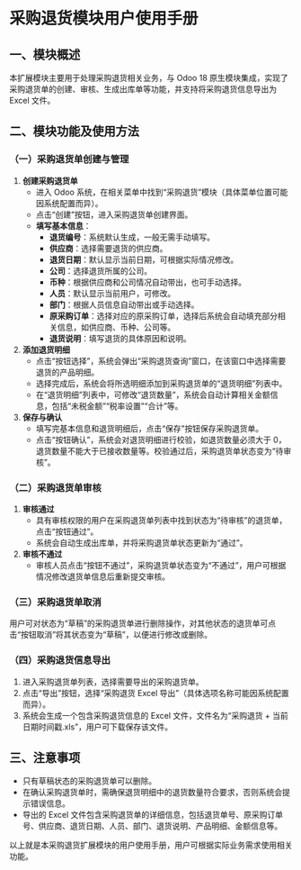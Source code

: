 # 采购退货模块用户使用手册

## 一、模块概述
本扩展模块主要用于处理采购退货相关业务，与 Odoo 18 原生模块集成，实现了采购退货单的创建、审核、生成出库单等功能，并支持将采购退货信息导出为 Excel 文件。

## 二、模块功能及使用方法

### （一）采购退货单创建与管理
1. **创建采购退货单**
    - 进入 Odoo 系统，在相关菜单中找到“采购退货”模块（具体菜单位置可能因系统配置而异）。
    - 点击“创建”按钮，进入采购退货单创建界面。
    - **填写基本信息**：
        - **退货编号**：系统默认生成，一般无需手动填写。
        - **供应商**：选择需要退货的供应商。
        - **退货日期**：默认显示当前日期，可根据实际情况修改。
        - **公司**：选择退货所属的公司。
        - **币种**：根据供应商和公司情况自动带出，也可手动选择。
        - **人员**：默认显示当前用户，可修改。
        - **部门**：根据人员信息自动带出或手动选择。
        - **原采购订单**：选择对应的原采购订单，选择后系统会自动填充部分相关信息，如供应商、币种、公司等。
        - **退货说明**：填写退货的具体原因和说明。
2. **添加退货明细**
    - 点击“按钮选择”，系统会弹出“采购退货查询”窗口，在该窗口中选择需要退货的产品明细。
    - 选择完成后，系统会将所选明细添加到采购退货单的“退货明细”列表中。
    - 在“退货明细”列表中，可修改“退货数量”，系统会自动计算相关金额信息，包括“未税金额”“税率设置”“合计”等。
3. **保存与确认**
    - 填写完基本信息和退货明细后，点击“保存”按钮保存采购退货单。
    - 点击“按钮确认”，系统会对退货明细进行校验，如退货数量必须大于 0，退货数量不能大于已接收数量等。校验通过后，采购退货单状态变为“待审核”。

### （二）采购退货单审核
1. **审核通过**
    - 具有审核权限的用户在采购退货单列表中找到状态为“待审核”的退货单，点击“按钮通过”。
    - 系统会自动生成出库单，并将采购退货单状态更新为“通过”。
2. **审核不通过**
    - 审核人员点击“按钮不通过”，采购退货单状态变为“不通过”，用户可根据情况修改退货单信息后重新提交审核。

### （三）采购退货单取消
用户可对状态为“草稿”的采购退货单进行删除操作，对其他状态的退货单可点击“按钮取消”将其状态变为“草稿”，以便进行修改或删除。

### （四）采购退货信息导出
1. 进入采购退货单列表，选择需要导出的采购退货单。
2. 点击“导出”按钮，选择“采购退货 Excel 导出”（具体选项名称可能因系统配置而异）。
3. 系统会生成一个包含采购退货信息的 Excel 文件，文件名为“采购退货 + 当前日期时间戳.xls”，用户可下载保存该文件。

## 三、注意事项
- 只有草稿状态的采购退货单可以删除。
- 在确认采购退货单时，需确保退货明细中的退货数量符合要求，否则系统会提示错误信息。
- 导出的 Excel 文件包含采购退货单的详细信息，包括退货单号、原采购订单号、供应商、退货日期、人员、部门、退货说明、产品明细、金额信息等。

以上就是本采购退货扩展模块的用户使用手册，用户可根据实际业务需求使用相关功能。
